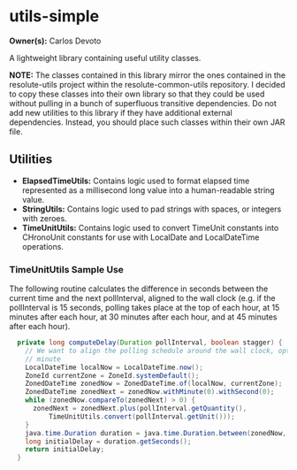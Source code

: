 # utils-simple

**Owner(s):** Carlos Devoto

A lightweight library containing useful utility classes. 

**NOTE:** The classes contained in this library mirror the ones contained in the resolute-utils project within the resolute-common-utils repository. I decided to copy these classes into their own library so that they could be used without pulling in a bunch of superfluous transitive dependencies. Do not add new utilities to this library if they have additional external dependencies.  Instead, you should place such classes within their own JAR file.

## Utilities

  * **ElapsedTimeUtils:** Contains logic used to format elapsed time represented as a millisecond long value into a human-readable string value.
  * **StringUtils:** Contains logic used to pad strings with spaces, or integers with zeroes.
  * **TimeUnitUtils:** Contains logic used to convert TimeUnit constants into CHronoUnit constants for use with LocalDate and LocalDateTime operations.
  
### TimeUnitUtils Sample Use
The following routine calculates the difference in seconds between the current time and the next pollInterval, aligned to the wall clock (e.g. if the pollInterval is 15 seconds, polling takes place at the top of each hour, at 15 minutes after each hour, at 30 minutes after each hour, and at 45 minutes after each hour).  

```java
  private long computeDelay(Duration pollInterval, boolean stagger) {
    // We want to align the polling schedule around the wall clock, optionally staggered within a
    // minute
    LocalDateTime localNow = LocalDateTime.now();
    ZoneId currentZone = ZoneId.systemDefault();
    ZonedDateTime zonedNow = ZonedDateTime.of(localNow, currentZone);
    ZonedDateTime zonedNext = zonedNow.withMinute(0).withSecond(0);
    while (zonedNow.compareTo(zonedNext) > 0) {
      zonedNext = zonedNext.plus(pollInterval.getQuantity(),
          TimeUnitUtils.convert(pollInterval.getUnit()));
    }
    java.time.Duration duration = java.time.Duration.between(zonedNow, zonedNext);
    long initialDelay = duration.getSeconds();
    return initialDelay;
  }
```  
